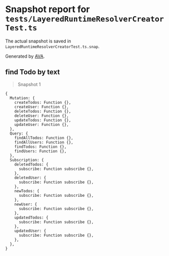 # Snapshot report for `tests/LayeredRuntimeResolverCreatorTest.ts`

The actual snapshot is saved in `LayeredRuntimeResolverCreatorTest.ts.snap`.

Generated by [AVA](https://ava.li).

## find Todo by text

> Snapshot 1

    {
      Mutation: {
        createTodos: Function {},
        createUser: Function {},
        deleteTodos: Function {},
        deleteUser: Function {},
        updateTodos: Function {},
        updateUser: Function {},
      },
      Query: {
        findAllTodos: Function {},
        findAllUsers: Function {},
        findTodos: Function {},
        findUsers: Function {},
      },
      Subscription: {
        deletedTodos: {
          subscribe: Function subscribe {},
        },
        deletedUser: {
          subscribe: Function subscribe {},
        },
        newTodos: {
          subscribe: Function subscribe {},
        },
        newUser: {
          subscribe: Function subscribe {},
        },
        updatedTodos: {
          subscribe: Function subscribe {},
        },
        updatedUser: {
          subscribe: Function subscribe {},
        },
      },
    }
